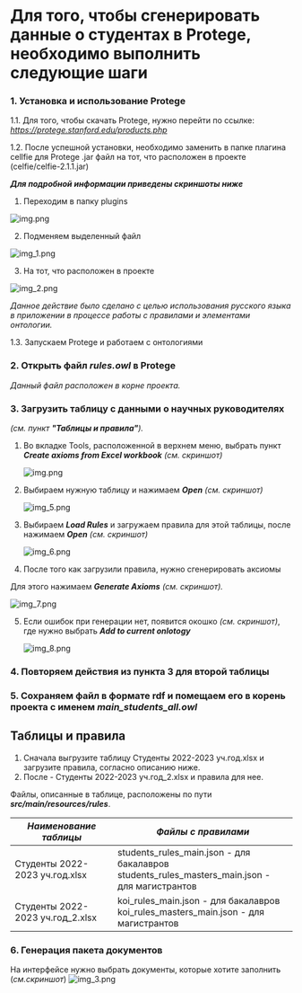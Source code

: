 # Для того, чтобы сгенерировать данные о студентах в Protege, необходимо выполнить следующие шаги
### 1. Установка и использование Protege
 1.1. Для того, чтобы скачать Protege, нужно перейти по ссылке: _https://protege.stanford.edu/products.php_
 
 1.2. После успешной установки, необходимо заменить в папке плагина cellfie для Protege .jar файл на тот, что расположен в проекте (celfie/celfie-2.1.1.jar)


_**Для подробной информации приведены скриншоты ниже**_

1. Переходим в папку plugins

![img.png](img.png)

2. Подменяем выделенный файл

![img_1.png](img_1.png) 

3. На тот, что расположен в проекте

![img_2.png](img_2.png)

_Данное действие было сделано с целью использования русского языка в приложении в процессе работы с правилами и элементами онтологии._
 
1.3. Запускаем Protege и работаем с онтологиями

### 2. Открыть файл _rules.owl_ в Protege
_Данный файл расположен в корне проекта._
### 3. Загрузить таблицу с данными о научных руководителях 
_(см. пункт **"Таблицы и правила"**)._
1. Во вкладке Tools, расположенной в верхнем меню, выбрать пункт _**Create axioms from Excel workbook**_ _(см. скриншот)_

   ![img.png](src/main/resources/img.png)

2. Выбираем нужную таблицу и нажимаем _**Open**_ _(см. скриншот)_

   ![img_5.png](src/main/resources/img_5.png)

3. Выбираем _**Load Rules**_ и загружаем правила для этой таблицы, после нажимаем _**Open**_ _(см. скриншот)_
   
   ![img_6.png](src/main/resources/img_6.png)

4. После того как загрузили правила, нужно сгенерировать аксиомы 

Для этого нажимаем _**Generate Axioms**_ _(см. скриншот)._

   ![img_7.png](src/main/resources/img_7.png)

5. Если ошибок при генерации нет, появится окошко _(см. скриншот)_, где нужно выбрать _**Add to current onlotogy**_
   
   ![img_8.png](src/main/resources/img_8.png)

### 4. Повторяем действия из пункта 3 для второй таблицы
### 5. Сохраняем файл в формате rdf и помещаем его в корень проекта с именем _main_students_all.owl_


## Таблицы и правила

 1) Сначала выгрузите таблицу Студенты 2022-2023 уч.год.xlsx и загрузите правила, согласно описанию ниже.
 2) После - Студенты 2022-2023 уч.год_2.xlsx и правила для нее.


Файлы, описанные в таблице, расположены по пути _**src/main/resources/rules**_.

| _Наименование таблицы_           | _Файлы с правилами_                                                                                 |
|----------------------------------|-----------------------------------------------------------------------------------------------------|
| Студенты 2022-2023 уч.год.xlsx   | students_rules_main.json - для бакалавров <br/> students_rules_masters_main.json - для магистрантов             |
| Студенты 2022-2023 уч.год_2.xlsx | koi_rules_main.json - для бакалавров<br/> koi_rules_masters_main.json - для магистрантов|


### 6. Генерация пакета документов  
На интерфейсе нужно выбрать документы, которые хотите заполнить (_*см.скриншот*_)
![img_3.png](img_3.png)
   



 